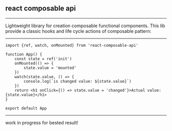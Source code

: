 ## react composable api
___
Lightweight library for creation composable functional components. 
This lib provide a classic hooks and life cycle actions of composable pattern:
___

```tsx
import {ref, watch, onMounted} from 'react-composable-api'

function App() {
    const state = ref('init')
    onMounted(() => {
        state.value = 'mounted'
    })
    watch(state.value, () => {
        console.log(`is changed value: ${state.value}`)
    })
    return <h1 onClick={() => state.value = 'changed'}>Actual value: {state.value}</h1>
}

export default App
```
___
work in progress for bested result!
